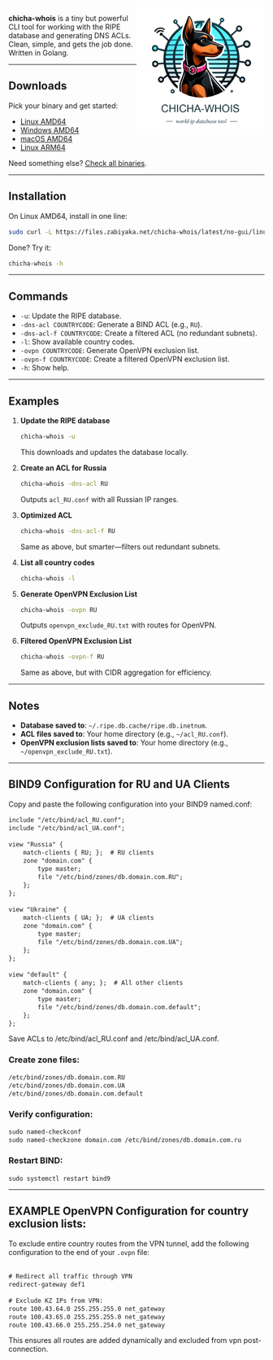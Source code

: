 <img src="https://raw.githubusercontent.com/matveynator/chicha-whois/refs/heads/master/chicha-whois-logo.png" alt="chicha-whois" width="50%" align="right" />

**chicha-whois** is a tiny but powerful CLI tool for working with the RIPE database and generating DNS ACLs. Clean, simple, and gets the job done. Written in Golang.

---

## Downloads

Pick your binary and get started:

- [Linux AMD64](https://files.zabiyaka.net/chicha-whois/latest/no-gui/linux/amd64/chicha-whois)  
- [Windows AMD64](https://files.zabiyaka.net/chicha-whois/latest/no-gui/windows/amd64/chicha-whois.exe)  
- [macOS AMD64](https://files.zabiyaka.net/chicha-whois/latest/no-gui/mac/amd64/chicha-whois)  
- [Linux ARM64](https://files.zabiyaka.net/chicha-whois/latest/no-gui/linux/arm64/chicha-whois)  

Need something else? [Check all binaries](https://files.zabiyaka.net/chicha-whois/latest/no-gui/).

---

## Installation

On Linux AMD64, install in one line:  

```bash
sudo curl -L https://files.zabiyaka.net/chicha-whois/latest/no-gui/linux/amd64/chicha-whois -o /usr/local/bin/chicha-whois && sudo chmod +x /usr/local/bin/chicha-whois; /usr/local/bin/chicha-whois --version;
```

Done? Try it:  
```bash
chicha-whois -h
```

---

## Commands

- `-u`: Update the RIPE database.
- `-dns-acl COUNTRYCODE`: Generate a BIND ACL (e.g., `RU`).
- `-dns-acl-f COUNTRYCODE`: Create a filtered ACL (no redundant subnets).
- `-l`: Show available country codes.
- `-ovpn COUNTRYCODE`: Generate OpenVPN exclusion list.
- `-ovpn-f COUNTRYCODE`: Create a filtered OpenVPN exclusion list.
- `-h`: Show help.

---

## Examples

1. **Update the RIPE database**  
   ```bash
   chicha-whois -u
   ```
   This downloads and updates the database locally.

2. **Create an ACL for Russia**  
   ```bash
   chicha-whois -dns-acl RU
   ```
   Outputs `acl_RU.conf` with all Russian IP ranges.

3. **Optimized ACL**  
   ```bash
   chicha-whois -dns-acl-f RU
   ```
   Same as above, but smarter—filters out redundant subnets.

4. **List all country codes**  
   ```bash
   chicha-whois -l
   ```

5. **Generate OpenVPN Exclusion List**  
   ```bash
   chicha-whois -ovpn RU
   ```
   Outputs `openvpn_exclude_RU.txt` with routes for OpenVPN.

6. **Filtered OpenVPN Exclusion List**  
   ```bash
   chicha-whois -ovpn-f RU
   ```
   Same as above, but with CIDR aggregation for efficiency.

---

## Notes

- **Database saved to**: `~/.ripe.db.cache/ripe.db.inetnum`.  
- **ACL files saved to**: Your home directory (e.g., `~/acl_RU.conf`).  
- **OpenVPN exclusion lists saved to**: Your home directory (e.g., `~/openvpn_exclude_RU.txt`).

---

## BIND9 Configuration for RU and UA Clients
Copy and paste the following configuration into your BIND9 named.conf:

```
include "/etc/bind/acl_RU.conf";
include "/etc/bind/acl_UA.conf";

view "Russia" {
    match-clients { RU; };  # RU clients
    zone "domain.com" {
        type master;
        file "/etc/bind/zones/db.domain.com.RU";
    };
};

view "Ukraine" {
    match-clients { UA; };  # UA clients
    zone "domain.com" {
        type master;
        file "/etc/bind/zones/db.domain.com.UA";
    };
};

view "default" {
    match-clients { any; };  # All other clients
    zone "domain.com" {
        type master;
        file "/etc/bind/zones/db.domain.com.default";
    };
};
```

Save ACLs to /etc/bind/acl_RU.conf and /etc/bind/acl_UA.conf.

### Create zone files:

```
/etc/bind/zones/db.domain.com.RU
/etc/bind/zones/db.domain.com.UA
/etc/bind/zones/db.domain.com.default
```

### Verify configuration:

```
sudo named-checkconf
sudo named-checkzone domain.com /etc/bind/zones/db.domain.com.ru
```

### Restart BIND:
```
sudo systemctl restart bind9
```

---

## EXAMPLE OpenVPN Configuration for country exclusion lists:
To exclude entire country routes from the VPN tunnel, add the following configuration to the end of your `.ovpn` file:

   ```

   # Redirect all traffic through VPN
   redirect-gateway def1

   # Exclude KZ IPs from VPN:
   route 100.43.64.0 255.255.255.0 net_gateway
   route 100.43.65.0 255.255.255.0 net_gateway
   route 100.43.66.0 255.255.254.0 net_gateway
   ```


This ensures all routes are added dynamically and excluded from vpn post-connection.

